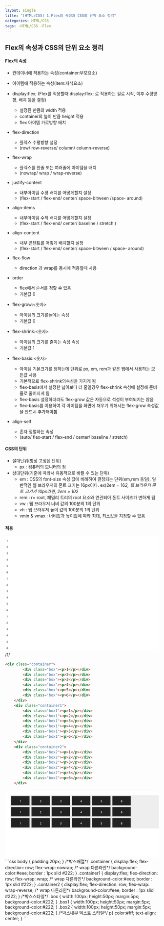 ```yaml
---
layout: single
title: "[HTML/CSS] 1.Flex의 속성과 CSS의 단위 요소 정리"
categories: HTML/CSS
tags: -HTML/CSS -Flex
---
```


## Flex의 속성과 CSS의 단위 요소 정리

#### Flex의 속성
 - 컨테이너에 적용하는 속성(container:부모요소)
 - 아이템에 적용하는 속성(item:자식요소)

- display:flex; (Flex를 적용할때 display:flex; 로 적용하는 걸로 시작, 이후 수평방향, 배치 등을 결정)
    - 설정된 만큼의 width 적용
    - container의 높이 만큼 height 적용
    - flex 아이템 가로방향 배치

- flex-direction
    - 플렉스 수평방향 설정
    - (row/ row-reverse/ column/ column-reverse)

- flex-wrap
    - 플렉스를 한줄 또는 여러줄에 아이템을 배치
    - (nowrap/ wrap / wrap-reverse)

- justify-content
    - 내부아이템 수평 배치를 어떻게할지 설정
    - (flex-start / flex-end/ center/ space-bitween /space- around)

- align-items
    - 내부아이템 수직 배치를 어떻게할지 설정
    - (flex-start / flex-end/ center/ baseline / stretch
    )

- align-content
    - 내부 콘텐트를 어떻게 배치할지 설정
    - (flex-start / flex-end/ center/ space-bitween / space- around)

- flex-flow
    - direction 과 wrap를 동시에 적용할때 사용


- order
    - flex에서 순서를 정할 수 있음 
    - 기본값 0

- flex-grow:<숫자>
    - 아이템의 크기를늘이는 속성
    - 기본값 0

- flex-shrink:<숫자>
    - 아이템의 크기를 줄이는 속성 속성
    - 기본값 1

- flex-basis:<숫자>
    - 아이템 기본크기를 정하는데 단위로 px, em, rem과 같은 웹에서 사용하는 모든값 사용 
    - 기본적으로 flex-shrink의속성을 가지게 됨
    - flex-basis에서 설정한 넓이보다 더 줄일경우 flex-shrink 속성에 설정해 준비율로 줄어지게 됨
    - flex-basis 설정하더라도 flex-grow 값은 자동으로 석성이 부여되지는 않음
    - flex-basis를 이용하여 각 아이템을 화면에 채우기 위해서는 flex-grow 속성값을 반드시 추가해야함


- align-self
    - 혼자 정렬하는 속성
    - (auto/ flex-start / flex-end / center/ baseline / stretch)


#### CSS의 단위
- 절대단위(항상 고정된 단위)
    - px : 컴퓨터의 모니터의 점
- 상대단위(기준에 따라서 유동적으로 바뀔 수 있는 단위)
    - em : CSS의 font-size 속성 값에 비례하여 결정되는 단위(em,rem 동일), 일반적인 웹 브라우저의 폰트 크기는 16px이다.
    ex)2em = 16*2, 웹 브라우저 폰트 크기가 10px라면, 2em = 10*2
    - rem : r= root, 패밀리 트리의 root 요소와 연관되어 폰트 사이즈가 변하게 됨
    - vw : 웹 브라우저 너비 값의 100분의 1의 단위
    - vh : 웹 브라우저 높이 값의 100분의 1의 단위
    - vmin & vmax : 너비값과 높이값에 따라 최대, 최소값을 지정할 수 있음

#### 적용
<img src="0907-01.png" alt="사진"/>/1/
```html
<div class="container">
        <div class="box"><p>1</p></div>
        <div class="box"><p>2</p></div>
        <div class="box"><p>3</p></div>
        <div class="box"><p>4</p></div>
        <div class="box"><p>5</p></div>
        <div class="box"><p>6</p></div>
    </div>
    <div class="container1">
        <div class="box1"><p>1</p></div>
        <div class="box1"><p>2</p></div>
        <div class="box1"><p>3</p></div>
        <div class="box1"><p>4</p></div>
        <div class="box1"><p>5</p></div>
        <div class="box1"><p>6</p></div>
    </div>
    <div class="container2">
        <div class="box2"><p>1</p></div>
        <div class="box2"><p>2</p></div>
        <div class="box2"><p>3</p></div>
        <div class="box2"><p>4</p></div>
        <div class="box2"><p>5</p></div>
        <div class="box2"><p>6</p></div>
    </div>
```
<img src="/0907-02.png" alt="사진">
```css
body {
    padding:20px;
}
/*박스배열*/
.container {
    display:flex;
    flex-direction: row;
    flex-wrap: nowrap;
    /* wrap 다른라인*/
    background-color:#eee;
    border : 1px slid #222;
}
.container1 {
    display:flex;
    flex-direction: row;
    flex-wrap: wrap;
    /* wrap 다른라인*/
    background-color:#eee;
    border : 1px slid #222;
}
.container2 {
    display:flex;
    flex-direction: row;
    flex-wrap: wrap-reverse;
    /* wrap 다른라인*/
    background-color:#eee;
    border : 1px slid #222;
}
/*박스스타일*/
.box {
    width:100px;
    height:50px;
    margin:5px;
    background-color:#222;
}
.box1 {
    width:100px;
    height:50px;
    margin:5px;
    background-color:#222;
}
.box2 {
    width:100px;
    height:50px;
    margin:5px;
    background-color:#222;
}
/*박스내부 텍스트 스타일*/
p{
    color:#fff;
    text-align: center;
}
```

